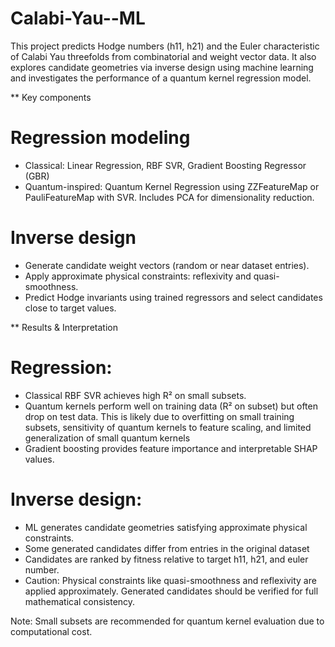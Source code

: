 # Calabi-Yau--ML
This project predicts Hodge numbers (h11, h21) and the Euler characteristic of Calabi Yau threefolds from combinatorial and weight vector data. It also explores candidate geometries via inverse design using machine learning and investigates the performance of a quantum kernel regression model.

** Key components 

# Regression modeling
- Classical: Linear Regression, RBF SVR, Gradient Boosting Regressor (GBR)
- Quantum-inspired: Quantum Kernel Regression using ZZFeatureMap or PauliFeatureMap with SVR. Includes PCA for dimensionality reduction.
# Inverse design
- Generate candidate weight vectors (random or near dataset entries).
- Apply approximate physical constraints: reflexivity and quasi-smoothness.
- Predict Hodge invariants using trained regressors and select candidates close to target values.

** Results & Interpretation

# Regression: 
- Classical RBF SVR achieves high R² on small subsets.
- Quantum kernels perform well on training data (R² on subset) but often drop on test data.
  This is likely due to overfitting on small training subsets, sensitivity of quantum kernels to feature   scaling, and limited generalization of small quantum kernels
- Gradient boosting provides feature importance and interpretable SHAP values.
# Inverse design:
- ML generates candidate geometries satisfying approximate physical constraints.
- Some generated candidates differ from entries in the original dataset 
- Candidates are ranked by fitness relative to target h11, h21, and euler number.
- Caution: Physical constraints like quasi-smoothness and reflexivity are applied approximately. Generated candidates should be verified for full mathematical consistency.

Note: Small subsets are recommended for quantum kernel evaluation due to computational cost.
